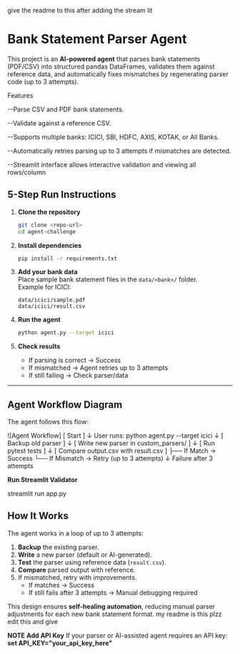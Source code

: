 give the readme to this after adding the stream lit

# Bank Statement Parser Agent

This project is an **AI-powered agent** that parses bank statements (PDF/CSV) into structured pandas DataFrames, validates them against reference data, and automatically fixes mismatches by regenerating parser code (up to 3 attempts).

Features

--Parse CSV and PDF bank statements.

--Validate against a reference CSV.

--Supports multiple banks: ICICI, SBI, HDFC, AXIS, KOTAK, or All Banks.

--Automatically retries parsing up to 3 attempts if mismatches are detected.

--Streamlit interface allows interactive validation and viewing all rows/column

##  5-Step Run Instructions

1. **Clone the repository**  
   ```bash
   git clone <repo-url>
   cd agent-challenge
   ```

2. **Install dependencies**  
   ```bash
   pip install -r requirements.txt
   ```

3. **Add your bank data**  
   Place sample bank statement files in the `data/<bank>/` folder.  
   Example for ICICI:  
   ```
   data/icici/sample.pdf
   data/icici/result.csv
   ```

4. **Run the agent**  
   ```bash
   python agent.py --target icici
   ```

5. **Check results**  
   - If parsing is correct →  Success  
   - If mismatched → Agent retries up to 3 attempts  
   - If still failing →  Check parser/data

---

##  Agent Workflow Diagram

The agent follows this flow:

![Agent Workflow]
[ Start ]
   ↓
User runs: python agent.py --target icici
   ↓
[ Backup old parser ]
   ↓
[ Write new parser in custom_parsers/ ]
   ↓
[ Run pytest tests ]
   ↓
[ Compare output.csv with result.csv ]
   ├── If Match → Success
   └── If Mismatch → Retry (up to 3 attempts)
                        ↓
                  Failure after 3 attempts


**Run Streamlit Validator** 

streamlit run app.py                  



## How It Works

The agent works in a loop of up to 3 attempts:  
1. **Backup** the existing parser.  
2. **Write** a new parser (default or AI-generated).  
3. **Test** the parser using reference data (`result.csv`).  
4. **Compare** parsed output with reference.  
5. If mismatched, retry with improvements.  
   -  If matches → Success  
   -  If still fails after 3 attempts → Manual debugging required  

This design ensures **self-healing automation**, reducing manual parser adjustments for each new bank statement format.
my readme is this plzz edit this and give

**NOTE**
**Add API Key**
If your parser or AI-assisted agent requires an API key:
**set API_KEY="your_api_key_here"**
